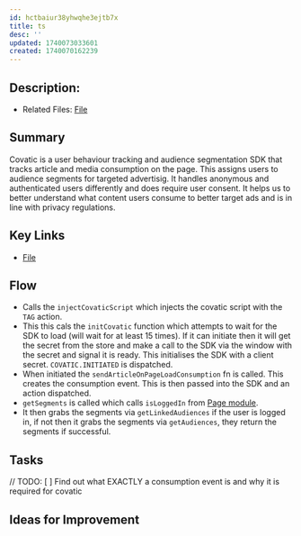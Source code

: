 ```yaml
---
id: hctbaiur38yhwqhe3ejtb7x
title: ts
desc: ''
updated: 1740073033601
created: 1740070162239
---
```

## Description: 
- Related Files: [File](/ncu-ad-manager/src/)

## Summary
Covatic is a user behaviour tracking and audience segmentation SDK that tracks article and media consumption on the page. This assigns users to audience segments for targeted advertisig. It handles anonymous and authenticated users differently and does require user consent. It helps us to better understand what content users consume to better target ads and is in line with privacy regulations. 

## Key Links
- [File](/ncu-ad-manager/src/)

## Flow 
- Calls the `injectCovaticScript` which injects the covatic script with the `TAG` action.
- This this cals the `initCovatic` function which attempts to wait for the SDK to load (will wait for at least 15 times). If it can initiate then it will get the secret from the store and make a call to the SDK via the window with the secret and signal it is ready. This initialises the SDK with a client secret. `COVATIC.INITIATED` is dispatched. 
- When initiated the `sendArticleOnPageLoadConsumption` fn is called. This creates the consumption event. This is then passed into the SDK and an action dispatched. 
- `getSegments` is called which calls `isLoggedIn` from [Page module](/ncu-ad-manager/src/Utils/Page/Page.ts). 
- It then grabs the segments via `getLinkedAudiences` if the user is logged in, if not then it grabs the segments via `getAudiences`, they return the segments if successful. 

## Tasks
// TODO: [ ] Find out what EXACTLY a consumption event is and why it is required for covatic

## Ideas for Improvement